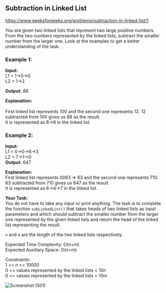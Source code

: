 ## Subtraction in Linked List

https://www.geeksforgeeks.org/problems/subtraction-in-linked-list/1

You are given two linked lists that represent two large positive numbers. From the two numbers represented by the linked lists, subtract the smaller number from the larger one. Look at the examples to get a better understanding of the task.
 <br>
### Example 1: <br>

**Input:** <br>
L1 = 1->0->0 <br>
L2 = 1->2 <br>

**Output:** 88 <br>

**Explanation:** <br>  
First linked list represents 100 and the
second one represents 12. 12 subtracted from 100
gives us 88 as the result. <br> It is represented
as 8->8 in the linked list. <br>

### Example 2: <br>

**Input:** <br>
L1 = 0->0->6->3 <br>
L2 = 7->1->0 <br>
**Output:** 647 <br>

**Explanation:** <br> 
First linked list represents 0063 => 63 and 
the second one represents 710. 63 subtracted 
from 710 gives us 647 as the result. <br> It is
represented as 6->4->7 in the linked list. <br>

**Your Task:** <br>
You do not have to take any input or print anything. The task is to complete the function `subLinkedList()` that takes heads of two linked lists as input parameters and which should subtract the smaller number from the larger one represented by the given linked lists and return the head of the linked list representing the result.
 
`n` and `m` are the length of the two linked lists respectively. <br>

Expected Time Complexity:  O(n+m) <br>
Expected Auxiliary Space: O(n+m) <br>

Constraints: <br>
1 <= n <= 10000 <br>
0 <= values represented by the linked lists < 10n <br>
0 <= values represented by the linked lists < 10m <br>

![Screenshot (501)](https://github.com/shanvii/DSA-GFG-Coding-questions/assets/81086303/72c3cf73-cab0-473e-8564-a99dff5fc653)
